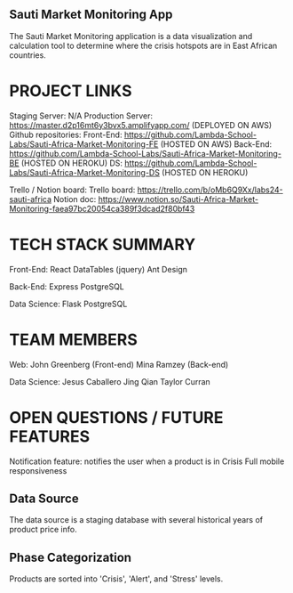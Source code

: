 ## Sauti Market Monitoring App

The Sauti Market Monitoring application is a data visualization and calculation tool to determine where the crisis hotspots are in East African countries. 

# PROJECT LINKS

Staging Server: N/A
Production Server: https://master.d2p16mt6y3bvx5.amplifyapp.com/ (DEPLOYED ON AWS)
Github repositories: 
    Front-End: https://github.com/Lambda-School-Labs/Sauti-Africa-Market-Monitoring-FE (HOSTED ON AWS)
    Back-End: https://github.com/Lambda-School-Labs/Sauti-Africa-Market-Monitoring-BE (HOSTED ON HEROKU)
    DS: https://github.com/Lambda-School-Labs/Sauti-Africa-Market-Monitoring-DS (HOSTED ON HEROKU)

Trello / Notion board: 
    Trello board: https://trello.com/b/oMb6Q9Xx/labs24-sauti-africa 
    Notion doc: https://www.notion.so/Sauti-Africa-Market-Monitoring-faea97bc20054ca389f3dcad2f80bf43 

# TECH STACK SUMMARY

Front-End: 
    React
    DataTables (jquery)
    Ant Design

Back-End: 
    Express
    PostgreSQL

Data Science: 
    Flask
    PostgreSQL

# TEAM MEMBERS

Web: 
    John Greenberg (Front-end)
    Mina Ramzey (Back-end)

Data Science: 
    Jesus Caballero
    Jing Qian
    Taylor Curran

# OPEN QUESTIONS / FUTURE FEATURES

Notification feature: notifies the user when a product is in Crisis
Full mobile responsiveness

## Data Source

The data source is a staging database with several historical years of product price info. 

## Phase Categorization

Products are sorted into 'Crisis', 'Alert', and 'Stress' levels. 